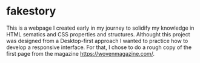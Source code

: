 # fakestory

This is a webpage I created early in my journey to solidify my knowledge in HTML sematics and CSS properties and structures. 
Althought this project was designed from a Desktop-first approach I wanted to practice how to develop a responsive interface. 
For that, I chose to do a rough copy of the first page from the magazine https://wovenmagazine.com/.
